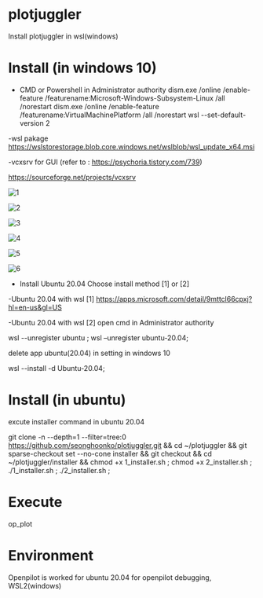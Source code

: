 # plotjuggler
Install plotjuggler in wsl(windows)

# Install  (in windows 10)

- CMD or Powershell in Administrator authority
dism.exe /online /enable-feature /featurename:Microsoft-Windows-Subsystem-Linux /all /norestart
dism.exe /online /enable-feature /featurename:VirtualMachinePlatform /all /norestart
wsl --set-default-version 2

-wsl pakage
https://wslstorestorage.blob.core.windows.net/wslblob/wsl_update_x64.msi

-vcxsrv for GUI   (refer to : https://psychoria.tistory.com/739)

https://sourceforge.net/projects/vcxsrv

![1](https://github.com/seonghoonko/plotjuggler/assets/68089983/8828b3bb-8fed-450e-b549-5b31fe0a42d6)

![2](https://github.com/seonghoonko/plotjuggler/assets/68089983/00d77df6-8f90-40bf-b464-c5dce0b3c07f)

![3](https://github.com/seonghoonko/plotjuggler/assets/68089983/fd15f628-1555-4b61-b104-5658958ae00b)

![4](https://github.com/seonghoonko/plotjuggler/assets/68089983/c969646e-4656-45f3-93e9-afa09d0a6fb0)

![5](https://github.com/seonghoonko/plotjuggler/assets/68089983/64149671-eac5-4f36-ad36-2ccd67569b6d)

![6](https://github.com/seonghoonko/plotjuggler/assets/68089983/f0ca426f-c7e8-4be8-95e3-1bbe44158b69)

 

- Install Ubuntu 20.04
Choose install method [1] or [2]

-Ubuntu 20.04 with wsl  [1]
https://apps.microsoft.com/detail/9mttcl66cpxj?hl=en-us&gl=US

-Ubuntu 20.04 with wsl  [2]
open cmd in Administrator authority

wsl --unregister ubuntu ;
wsl –unregister ubuntu-20.04;

delete app ubuntu(20.04) in setting in windows 10

wsl --install -d Ubuntu-20.04;

# Install  (in ubuntu)
excute installer command in ubuntu 20.04

git clone -n --depth=1 --filter=tree:0 https://github.com/seonghoonko/plotjuggler.git && cd ~/plotjuggler && git sparse-checkout set --no-cone installer && git checkout && cd ~/plotjuggler/installer && chmod +x 1_installer.sh ; chmod +x 2_installer.sh ; ./1_installer.sh ; ./2_installer.sh ; 

# Execute 

op_plot

# Environment

Openpilot is worked for ubuntu 20.04
for openpilot debugging, WSL2(windows)
